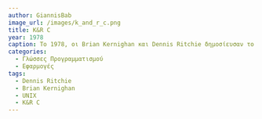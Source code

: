 ```yaml
---
author: GiannisBab
image_url: /images/k_and_r_c.png
title: K&R C
year: 1978
caption: Το 1978, οι Brian Kernighan και Dennis Ritchie δημοσίευσαν το βιβλίο The C Programming Language, γνωστό ως K&R C, το οποίο χρησίμευσε ως ανεπίσημη προδιαγραφή της γλώσσας C. Το K&R C εισήγαγε νέες δυνατότητες, όπως η βιβλιοθήκη τυπικής εισόδου/εξόδου και οι τύποι long int και unsigned int. Λόγω έλλειψης ελέγχου τύπων στις συναρτήσεις, δημιουργήθηκαν εργαλεία όπως το lint για τον έλεγχο συνέπειας. Αργότερα, προστέθηκαν χαρακτηριστικά όπως οι void συναρτήσεις και οι struct τύποι, γεγονός που οδήγησε στην ανάγκη για τυποποίηση της γλώσσας C.
categories:
  - Γλώσσες Προγραμματισμού
  - Εφαρμογές
tags:
  - Dennis Ritchie
  - Brian Kernighan
  - UNIX
  - K&R C
---
```


